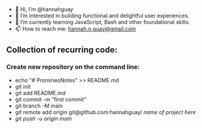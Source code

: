 - 👋 Hi, I’m @hannahguay
- 👀 I’m interested in building functional and delightful user experiences.
- 🌱 I’m currently learning JavaScript, Bash and other foundational skills.
- 📫 How to reach me: hannah.n.guay@gmail.com

<h2>Collection of recurring code:</h2>
<h3>Create new repository on the command line:</h3>
<ul>
  <li>echo "# PromineoNotes" >> README.md</li>
  <li>git init</li>
  <li>git add README.md</li>
  <li>git commit -m "first commit"</li>
  <li>git branch -M main</li>
  <li>git remote add origin git@github.com:hannahguay/ <em>name of project here<em></li>
  <li>git push -u origin main</li>
</ul>


<!---
hannahguay/hannahguay is a ✨ special ✨ repository because its `README.md` (this file) appears on your GitHub profile.
You can click the Preview link to take a look at your changes.
--->

